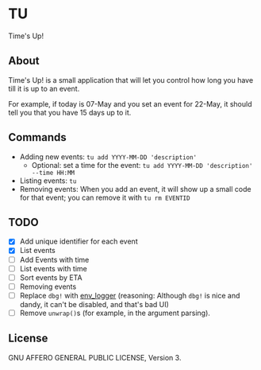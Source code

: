 # TU

Time's Up!

## About

Time's Up! is a small application that will let you control how long you have
till it is up to an event.

For example, if today is 07-May and you set an event for 22-May, it should
tell you that you have 15 days up to it.

## Commands

* Adding new events: `tu add YYYY-MM-DD 'description'`
	* Optional: set a time for the event: `tu add YYYY-MM-DD 'description' --time HH:MM`
* Listing events: `tu`
* Removing events: When you add an event, it will show up a small code for
	that event; you can remove it with `tu rm EVENTID`

## TODO

- [x] Add unique identifier for each event
- [x] List events
- [ ] Add Events with time
- [ ] List events with time
- [ ] Sort events by ETA
- [ ] Removing events
- [ ] Replace `dbg!` with [env_logger](https://crates.io/crates/env_logger)
	(reasoning: Although `dbg!` is nice and dandy, it can't be disabled, and
	that's bad UI)
- [ ] Remove `unwrap()`s (for example, in the argument parsing).

## License

GNU AFFERO GENERAL PUBLIC LICENSE, Version 3.
